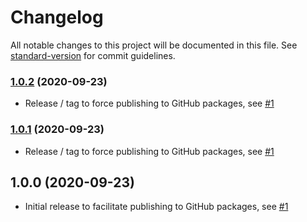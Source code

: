 # Changelog

All notable changes to this project will be documented in this file. See [standard-version](https://github.com/conventional-changelog/standard-version) for commit guidelines.

### [1.0.2](https://github.com/paulscherrerinstitute/databuffer-web-components/compare/v1.0.1...v1.0.2) (2020-09-23)

- Release / tag to force publishing to GitHub packages, see [#1](https://github.com/paulscherrerinstitute/databuffer-web-components/issues/1)

### [1.0.1](https://github.com/paulscherrerinstitute/databuffer-web-components/compare/v1.0.0...v1.0.1) (2020-09-23)

- Release / tag to force publishing to GitHub packages, see [#1](https://github.com/paulscherrerinstitute/databuffer-web-components/issues/1)

## 1.0.0 (2020-09-23)

- Initial release to facilitate publishing to GitHub packages, see [#1](https://github.com/paulscherrerinstitute/databuffer-web-components/issues/1)
